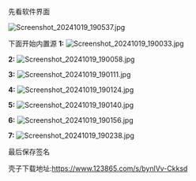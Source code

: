 先看软件界面

![Screenshot_20241019_190537.jpg](https://github.com/user-attachments/assets/fbcf0ff4-b5f2-4e3b-96bc-0b2da61f85fe)

下面开始内置源
**1:**
![Screenshot_20241019_190033.jpg](https://github.com/user-attachments/assets/39f476af-2a5a-49c9-83a7-28fb33998eb3)

**2:**
![Screenshot_20241019_190058.jpg](https://github.com/user-attachments/assets/b9e08ca6-888c-4ccc-abd0-6355d70eb0f6)

**3:**
![Screenshot_20241019_190111.jpg](https://github.com/user-attachments/assets/c8263f1d-0acd-4ae8-84e1-95715565ae7f)

**4:**
![Screenshot_20241019_190124.jpg](https://github.com/user-attachments/assets/dd89b3b7-3619-47ca-85c9-472d532e42f1)

**5:**
![Screenshot_20241019_190140.jpg](https://github.com/user-attachments/assets/8f43e24d-ffa7-4af7-a738-82d2dc42c885)

**6:**
![Screenshot_20241019_190156.jpg](https://github.com/user-attachments/assets/55a8e757-5eba-45d9-9695-f15b60a9ccd3)

**7:**
![Screenshot_20241019_190238.jpg](https://github.com/user-attachments/assets/997cfcd2-328d-4e43-b046-38d9bcedc8e3)

最后保存签名



壳子下载地址:https://www.123865.com/s/bynlVv-Ckksd